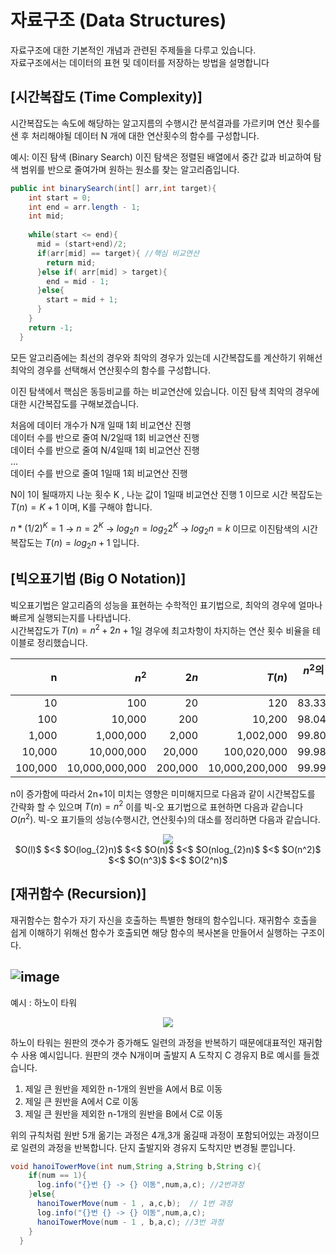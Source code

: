 # 자료구조 (Data Structures)

자료구조에 대한 기본적인 개념과 관련된 주제들을 다루고 있습니다.<br>
자료구조에서는 데이터의 표현 및 데이터를 저장하는 방법을 설명합니다

## [시간복잡도 (Time Complexity)]
시간복잡도는 속도에 해당하는 알고지름의 수행시간 분석결과를 가르키며 연산 횟수를 샌 후 처리해야될 데이터 N 개에 대한 연산횟수의 함수를 구성합니다.

예시: 이진 탐색 (Binary Search)
이진 탐색은 정렬된 배열에서 중간 값과 비교하여 탐색 범위를 반으로 줄여가며 원하는 원소를 찾는 알고리즘입니다. 
```java
public int binarySearch(int[] arr,int target){
    int start = 0;
    int end = arr.length - 1;
    int mid;
    
    while(start <= end){
      mid = (start+end)/2;
      if(arr[mid] == target){ //핵심 비교연산
        return mid;
      }else if( arr[mid] > target){
        end = mid - 1;
      }else{
        start = mid + 1;
      }
    }
    return -1;
  }
```
모든 알고리즘에는 최선의 경우와 최악의 경우가 있는데 시간복잡도를 계산하기 위해선 최악의 경우를 선택해서 연산횟수의 함수를 구성합니다.

이진 탐색에서 핵심은 동등비교를 하는 비교연산에 있습니다. 이진 탐색 최악의 경우에 대한 시간복잡도를 구해보겠습니다.

처음에 데이터 개수가 N개 일때 1회 비교연산 진행<br>
데이터 수를 반으로 줄여 N/2일때  1회 비교연산 진행<br>
데이터 수를 반으로 줄여 N/4일때  1회 비교연산 진행 <br>
...<br>
데이터 수를 반으로 줄여 1일때 1회 비교연산 진행<br>

N이 1이 될때까지 나눈 횟수 K , 나눈 값이 1일때 비교연산 진행 1 이므로 시간 복잡도는 $T(n) = K+1$ 이며, K를 구해야 합니다.

$n*(1/2)^K = 1$    &rarr;  $n = 2^K$    &rarr;  $log_{2}n = log_{2}2^K$    &rarr; $log_{2}n = k$ 이므로 
이진탐색의 시간 복잡도는 $T(n) = log_{2}n + 1$ 입니다.

## [빅오표기법 (Big O Notation)]
빅오표기법은 알고리즘의 성능을 표현하는 수학적인 표기법으로, 최악의 경우에 얼마나 빠르게 실행되는지를 나타냅니다.<br>
시간복잡도가 $T(n) = n^2+2n+1$일 경우에 최고차항이 차지하는 연산 횟수 비율을 테이블로 정리했습니다.

|   n     |        $n^2$    |   $2n$   |     $T(n)$   | $n^2$의 비율|
|--------:|----------------:|---------:|-------------:|------------:|
|       10|              100|        20|           120|       83.33%|
|      100|           10,000|       200|        10,200|       98.04%|
|    1,000|        1,000,000|     2,000|     1,002,000|       99.80%|
|   10,000|       10,000,000|    20,000|   100,020,000|       99.98%|
|  100,000|   10,000,000,000|   200,000|10,000,200,000|       99.99%|

n이 증가함에 따라서 2n+1이 미치는 영향은 미미해지므로 다음과 같이 시간복잡도를 간략화 할 수 있으며 $T(n) = n^2$ 이를 빅-오 표기법으로 표현하면 다음과 같습니다 $O(n^2)$.
빅-오 표기들의 성능(수행시간, 연산횟수)의 대소를 정리하면 다음과 같습니다.<br>

<p align="center">
  <img src="https://github.com/chdaud95/cs-basic/assets/155866807/26713b8d-4df0-4742-b54d-c2b36efe47cd"/>
  <br>
  $O(l)$ $<$ $O(log_{2}n)$ $<$ $O(n)$ $<$ $O(nlog_{2}n)$ $<$ $O(n^2)$ $<$ $O(n^3)$ $<$ $O(2^n)$
</p>

## [재귀함수 (Recursion)]

재귀함수는 함수가 자기 자신을 호출하는 특별한 형태의 함수입니다.
재귀함수 호출을 쉽게 이해하기 위해선 함수가 호출되면 해당 함수의 복사본을 만들어서 실행하는 구조이다.

![image](https://github.com/chdaud95/cs-basic/assets/155866807/f6eeb139-ec76-4f0f-859e-5e91aedce480)
------
예시 : 하노이 타워<br>
<p align="center">
  <img src="https://github.com/chdaud95/cs-basic/assets/155866807/89015eba-0005-4f44-a837-ab0a8b1abb8b"/>
</p>
하노이 타워는 원판의 갯수가 증가해도 일련의 과정을 반복하기 때문에대표적인 재귀함수 사용 예시입니다. 
원판의 갯수 N개이며 출발지 A 도착지 C 경유지 B로 예시를 들겠습니다.

1. 제일 큰 원반을 제외한 n-1개의 원반을 A에서 B로 이동
2. 제일 큰 원반을 A에서 C로 이동
3. 제일 큰 원반을 제외한 n-1개의 원반을 B에서 C로 이동

위의 규칙처럼 원반 5개 옮기는 과정은 4개,3개 옮길때 과정이 포함되어있는 과정이므로 일련의 과정을 반복합니다. 단지 출발지와 경유지 도착지만 변경될 뿐입니다.
```java
void hanoiTowerMove(int num,String a,String b,String c){
    if(num == 1){
      log.info("{}번 {} -> {} 이동",num,a,c); //2번과정
    }else{
      hanoiTowerMove(num - 1 , a,c,b);  // 1번 과정 
      log.info("{}번 {} -> {} 이동",num,a,c);
      hanoiTowerMove(num - 1 , b,a,c); //3번 과정
    }
  }
```





